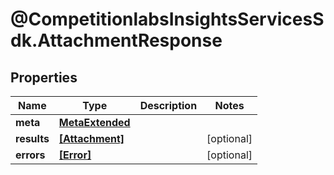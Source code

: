# @CompetitionlabsInsightsServicesSdk.AttachmentResponse

## Properties

Name | Type | Description | Notes
------------ | ------------- | ------------- | -------------
**meta** | [**MetaExtended**](MetaExtended.md) |  | 
**results** | [**[Attachment]**](Attachment.md) |  | [optional] 
**errors** | [**[Error]**](Error.md) |  | [optional] 


